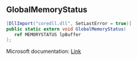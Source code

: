 ## GlobalMemoryStatus

```csharp
[DllImport("coredll.dll", SetLastError = true)]
public static extern void GlobalMemoryStatus(
   ref MEMORYSTATUS lpBuffer
);
```

Microsoft documentation: [Link](https://docs.microsoft.com/en-us/windows/win32/api/winbase/nf-winbase-globalmemorystatus)
